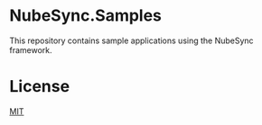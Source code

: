 # NubeSync.Samples
This repository contains sample applications using the NubeSync framework.

# License
[MIT](https://github.com/stefffdev/NubeSync.Samples/blob/master/LICENSE)
